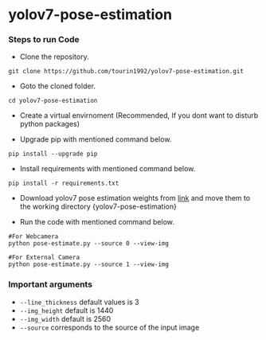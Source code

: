 # yolov7-pose-estimation


### Steps to run Code
- Clone the repository.
```
git clone https://github.com/tourin1992/yolov7-pose-estimation.git
```

- Goto the cloned folder.
```
cd yolov7-pose-estimation
```

- Create a virtual envirnoment (Recommended, If you dont want to disturb python packages)


- Upgrade pip with mentioned command below.
```
pip install --upgrade pip
```

- Install requirements with mentioned command below.

```
pip install -r requirements.txt
```

- Download yolov7 pose estimation weights from [link](https://github.com/WongKinYiu/yolov7/releases/download/v0.1/yolov7-w6-pose.pt) and move them to the working directory {yolov7-pose-estimation}


- Run the code with mentioned command below.
```
#For Webcamera
python pose-estimate.py --source 0 --view-img

#For External Camera
python pose-estimate.py --source 1 --view-img
```

### Important arguments
- `--line_thickness` default values is 3
- `--img_height` default is 1440
- `--img_width` default is 2560
- `--source` corresponds to the source of the input image